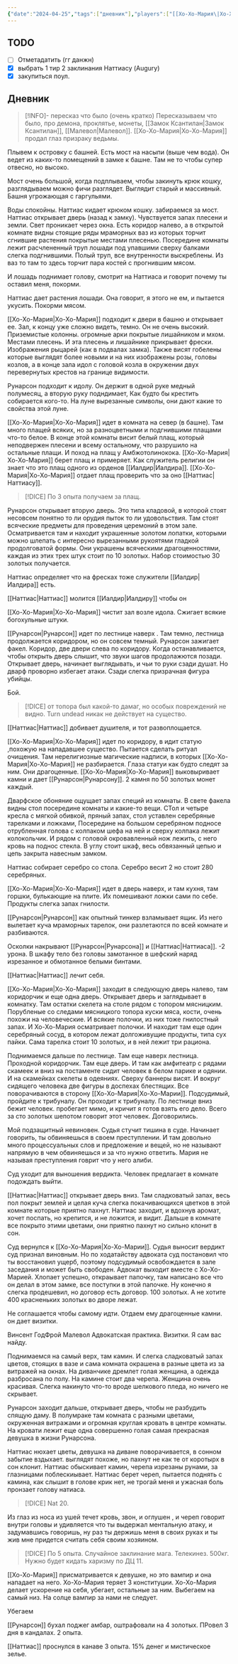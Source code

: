 ```yaml
---
{"date":"2024-04-25","tags":["дневник"],"players":["[[Хо-Хо-Мария\|Хо-Хо-Мария]]","[[Наттиас\|Наттиас]]","[[Рунарсон\|Рунарсон]]"],"campaign":"GG Dungeon","world-date":null,"world-time-start":null,"previous-session":"[[9 марта 2024]]","next-session":"[[2 мая 2024]]","dg-publish":true,"permalink":"/25-aprelya-2024/","dgPassFrontmatter":true}
---
```



## TODO
- [ ] Отметадатить (гг данжн)
- [x] выбрать 1 тир 2 заклинания Наттиасу (Augury)
- [x] закупиться поул.

## Дневник
> [!INFO]- пересказ что было (очень кратко)
Пересказываем что было, про демона, проклятье, монеты, [[Замок Ксантилан\|Замок Ксантилан]], [[Малевол\|Малевол]]. [[Хо-Хо-Мария\|Хо-Хо-Мария]] продал глаз призраку ведьмы.

Плывем к островку с башней. Есть мост на насыпи (выше чем вода). Он ведет из каких-то помещений в замке к башне. Там не то чтобы супер отвесно, но высоко. 

Мост очень большой, когда подплываем, чтобы закинуть крюк кошку, разглядываем можно фичи разглядет. Выглядит старый и массивный. Башня угрожающая с гаргульями. 

Воды спокойны. Наттиас кидает крюком кошку.  забираемся за мост. Наттиас открывает дверь (назад к замку). Чувствуется запах плесени и земли. Свет проникает через окна. Есть коридор налево, а в открытой комнате видны стоящие ряды мраморных ваз из которых торчит сгнившие растения покрытые местами плесенью. Посередине комнаты лежит расчлененный труп лошади под упавшими сверху балками слегка подгнившими. Полый труп, все внутренности выскреблены. Из ваз то там то здесь торчит пара костей с прогнившим мясом. 

И лошадь поднимает голову, смотрит на Наттиаса и говорит почему ты оставил меня, покорми. 

Наттиас дает растения лошади. Она говорит, я этого не ем, и пытается укусить. Покорми мясом. 

[[Хо-Хо-Мария\|Хо-Хо-Мария]] подходит к двери в башню и открывает ее. Зал, к концу уже сложно видеть, темно. Он не очень высокий. Приземистые колонны. огромные арки покрытые лишайником и мхом. Местами плесень. И эта плесень и лишайнике прикрывает фрески. Изображения рыцарей (как в подвалах замка). Также висят гобелены которые выглядят более новыми и на них изображены розы, головы козлов, а в конце зала идол с головой козла в окружении двух перевернутых крестов на границе видимости. 

Рунарсон подходит к идолу. Он держит в одной руке медный полумесяц, а вторую руку подндимает, Как будто бы крестить собирается кого-то. На луне вырезанные символы, они дают какие то свойства этой луне.

[[Хо-Хо-Мария\|Хо-Хо-Мария]] идет в комната на север (в башне). Там много плащей всяких, но за разноцветными и подгнившими плащами что-то белое. В конце этой комнаты висит белый плащ, который неподвержен плесени и всему остальному, что разрушило на остальные плащи. И поход на плащ у Амбжотолинокока. [[Хо-Хо-Мария\|Хо-Хо-Мария]] берет плащ и примеряет. Как служитель религии он знает что это плащ одного из орденов [[Иалдир\|Иалдира]]. [[Хо-Хо-Мария\|Хо-Хо-Мария]] отдает плащ проверить что за оно [[Наттиас\|Наттиасу]].

> [!DICE] По 3 опыта получаем за плащ.

Рунарсон открывает вторую дверь. Это типа кладовой, в которой стоят несовсем понятно то ли орудия пыток то ли удовольствия. Там стоят всяческие предметы для проведения церемоний в этом зале. Осматривается там и находит украшенные золотом лопатки, которыми можно шлепать с интересно вырезанными рукоятями гладкой продолговатой формы. Они украшены всяческими драгоценностями, каждая из этих трех штук стоит по 10 золотых. Набор стоимостью 30 золотых получается. 

Наттиас определяет что на фресках тоже служители [[Иалдир\|Иалдира]] есть. 

[[Наттиас\|Наттиас]] молится [[Иалдир\|Иалдиру]] чтобы он 

[[Хо-Хо-Мария\|Хо-Хо-Мария]] чистит зал возле идола. Сжигает всякие богохульные штуки. 

[[Рунарсон\|Рунарсон]] идет по лестнице наверх . Там темно, лестница продолжается коридором, но он совсем темный. Рунарсон зажигает факел. Коридор, две двери слева по коридору. Когда останавливается, чтобы открыть дверь слышит, что звуки шагов продолажются позади. Открывает дверь, начинает выглядывать, и чьи то руки сзади душат. Но дварф проворно избегает атаки. Сзади слегка призрачная фигура убийцы. 

Бой.

>[!DICE] от топора был какой-то дамаг, но особых повреждений не видно. Turn undead никак не действует на существо. 

[[Наттиас\|Наттиас]] добивает душителя, и тот развоплощается.

[[Хо-Хо-Мария\|Хо-Хо-Мария]] идет по коридору, в идит статую ,похожую на нападавшее существо. Пытается сделать ритуал очищения. Там нерелигиозные магические надписи, в которых [[Хо-Хо-Мария\|Хо-Хо-Мария]] не разбирается. Глаза статуи как будто следят за ним. Они драгоценные. [[Хо-Хо-Мария\|Хо-Хо-Мария]] выковыривает камни и дает [[Рунарсон\|Рунарсону]]. 2 камня по 50 золотых монет каждый. 

Дварфское обоняние ощущает запах специй из комнаты. В свете факела видны стол посередине комнаты и какие-то вещи.  СТол и четыре кресла с мягкой обивкой, пряный запах, стол уставлен серебряные тарелками и ложками, Посередине на большом серебряном подносе отрубленная голова с колпаком шефа на ней и сверху колпака лежит колокольчик. И рядом с головой окровавленный нож лежить, с него кровь на поднос стекла. В углу стоит шкаф, весь обвязанный цепью и цепь закрыта навесным замком. 

Наттиас собирает серебро со стола. Серебро весит 2 но стоит 280 серебряных. 

[[Хо-Хо-Мария\|Хо-Хо-Мария]] идет в дверь наверх, и там кухня, там горшки, булькающие на плите. Их помешивают ложки сами по себе. Продукты слегка запах гнилости.

[[Рунарсон\|Рунарсон]] как опытный тинкер взламывает ящик. Из него вылетает куча мраморных тарелок, они разлетаются по всей комнате и разбиваются. 

Осколки накрывают [[Рунарсон\|Рунарсона]] и [[Наттиас\|Наттиаса]]. -2 урона. В шкафу тело без головы замотанное в шефский наряд изрезанное и обмотанное белыми бинтами. 

[[Наттиас\|Наттиас]] лечит себя.

[[Хо-Хо-Мария\|Хо-Хо-Мария]] заходит в следующую дверь налево, там коридорчик и еще одна дверь. Открывает дверь и заглядывает в комнатку. Там остатки скелета на столе рядом с топором мясницким. Порубленые со следами мясницкого топора куски мяса, кости, очень похожи на человеческие. И всякие полочки, из них тоже гнилостный запах. И Хо-Хо-Мария осматривает полочки. И находит там еще один серебряный сосуд, в котором лежат долгоживущие продукты, типа сух пайки. Сама тарелка стоит 10 золотых, и в ней лежит три рациона. 

Поднимаемся дальше по лестнице.
Там еще наверх лестница. Проходной коридорчик. Там еще дверь. И там как амфитеатр с рядами скамеек и вниз на постаменте сидит человек в белом парике и одянии. И на скамейках скелеты в одеяниях. Сверху баннеры висят. И вокруг сидящего человека две фигуры в доспехах блестящих. Все поворачиваются в сторону [[Хо-Хо-Мария\|Хо-Хо-Марии]]. Подсудимый, пройдите к трибуналу. Он проходит к трибуналу. По лестнице вниз бежит человек. пробегает мимо, и кричит я готов взять его дело. Всего за сто золотых шепотом говорит этот человек. Договорились.

Мой подзащитный невиновен. Судья стучит тишина в суде. Начинает говорить, ты обвиняешься в своем преступлении. И там довольно много процессуальных слов и предложение и вещей, но не называют напрямую в чем обвиняешься и за что нужно ответить. Мария не называя преступления говрит что у него алиби. 

Суд уходит для выношения вердикта. Человек предлагает в комнате подождать выйти. 

[[Наттиас\|Наттиас]] открывает дверь вниз. Там сладковатый запах, весь пол покрыт землей и целая куча слегка покачивающихся цветков в этой комнате которые приятно пахнут. Наттиас заходит, и вдохнув аромат, хочет поспать, но крепится, и не ложится, и видит. Дальше в комнате все покрыто этими цветами, они приятно пахнут но сильно клонит в сон.

Суд вернулся к [[Хо-Хо-Мария\|Хо-Хо-Марии]]. Судья выносит вердикт суд признал виновным. Но по ходатайству адвоката суд постановил что ты восстановил ущерб, поэтому подсудимый освобождается в зале заседания и может быть свободен. Адвокат выходит вместе с Хо-Хо-Марией. Хлопает успешно, откраывает папочку, там написано все что он делал в этом замке, все поступки в этой папочке. Ну конечно я слегка продешевил, но договор есть договор. 100 золотых. А не хотите 400 красненьких золотых во дворе лежат. 

Не соглашается чтобы самому идти. Отдаем ему драгоценные камни. он дает визитки. 

Винсент ГодФрой Малевол Адвокатская практика. Визитки. Я сам вас найду.

Поднимаемся на самый верх, там камин. И слегка сладковатый запах цветов, стоящих в вазе и сама комната окрашена в разные цвета из за витражей на окнах. На диванчике дремлет голая женщина, а одежда разбросана по полу. На камине стоит два черепа. Женщина очень красивая. Слегка накинуто что-то вроде шелкового пледа, но ничего не скрывает. 

Рунарсон заходит дальше, открывает дверь, чтобы не разбудить спящую даму. В полумраке там комната с разными цветами, окруженная витражами и огромная круглая кровать в центре комнаты. На кровати лежит еще одна совершенно голая самая прекрасная девушка в жизни Рунарсона.

Наттиас нюхает цветы, девушка на диване поворачивается, в сонном забытие вздыхает. выглядят похоже, но пахнут не как те от коротырх в сон клонит. Наттиас обыскивает камин, черепа изрезаны рунами, за глазницами поблескиывает. Наттиас берет череп, пытается поднять с камина, как слышит в голове крик нет, не трогай меня и ужасная боль пронзает голову натиаса. 

>[!DICE] Nat 20.

Из глаз из носа из ушей течет кровь, звон, и оглушен , и череп говорит внутри головы и удивляется что ты выдержал ментальную атаку, и задумавшись говоришь, ну раз ты держишь меня в своих руках и ты жив мне придется считать себя своим хозяином. 

> [!DICE] По 5 опыта. Случайное заклинание мага. Телекинез. 500кг. Нужно будет кидать харизму по ДЦ 11.

[[Хо-Хо-Мария]] присматривается к девушке, но это вампир и она нападает на него. Хо-Хо-Мария теряет 3 конституции. Хо-Хо-Мария делает ускорение на себя, убегает, остальные за ним. Выбегаем на самый низ. На солце вампир за нами не следует. 

Убегаем

[[Рунарсон]] бухал поджег амбар, оштрафовали на 4 золотых. ПРовел 3 дня в кандалах. 2 опыта.

[[Наттиас]] проснулся в канаве 3 опыта. 15% денег и мистическое зелье.